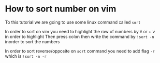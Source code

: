 # How to sort number on vim

To this tutorial we are going to use some linux command called `sort`

In order to sort on vim you need to highlight the row of numbers by `V` or <shift> + v in order to highlight
Then press colon then write the command by `!sort -n` inorder to sort the numbers

In order to sort reverse/opposite on `sort` command you need to add flag `-r` which is `!sort -n -r`
